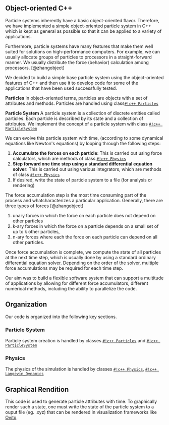 
## Object-oriented C++
Particle systems inherently have a basic object-oriented flavor. Therefore, we have implemented a simple object-oriented particle system in C++ which is kept as general as possible so that it can be applied to a variety of applications.

Furthermore, particle systems have many features that make them well suited for solutions on high-performance computers. For example, we can usually allocate groups of particles to processors in a straight-forward manner. We usually distribute the force (behavior) calculation among processors. [@zhangobject]

We decided to build a simple base particle system using the object-oriented features of C++ and then use it to develop code for some of the applications that have been used successfully tested.


**Particles**
In object-oriented terms, particles are objects with a set of attributes and methods. Particles are handled using class[`#!c++ Particles`](../Programmer_Guide/ParticleSystem/Class:Particles/Description.md)


**Particle System**
A particle system is a collection of discrete entities called particles. Each particle is
described by its state and a collection of attributes. We implement the concept of a particle system
with class [`#!c++ ParticleSystem`](../Programmer_Guide/ParticleSystem/Class:ParticleSystem/Description.md)


We can evolve this particle system with time, (according to some dynamical equations like Newton's equations) by looping 
through the following steps:

1. **Accumulate the forces on each particle**: This is carried out using force calculators, which are methods of class [`#!c++ Physics`](../Programmer_Guide/Physics/Class:Physics/Description.md)
2. **Step forward one time step using a standard differential equation solver**:  This is carried out using various integrators, which are methods of class [`#!c++ Physics`](../Programmer_Guide/Physics/Class:Physics/Description.md)
3. If desired, write the state of particle system to a file (for analysis or rendering)


The force accumulation step is the most time consuming part of the process and whatcharacterizes a particular application. Generally, there are three types of forces [@zhangobject]

1. unary forces in which the force on each particle does not depend on other particles 
2. k-ary forces in which the force on a particle depends on a small set of up to k other particles,
3. n-ary forces where each the force on each particle can depend on all other particles. 

Once force accumulation is complete, we compute the state of all particles at the next time step, which is usually done by using a standard ordinary differential equation solver. Depending on the order of the solver, multiple force accumulations may be required for each time step.

Our aim was to build a flexible software system that can support a multitude of
applications by allowing for different force accumulators, different numerical methods,
including the ability to parallelize the code.


## Organization

Our code is organized into the following key sections.

### Particle System
Particle system creation is handled by classes [`#!c++ Particles`](../Programmer_Guide/ParticleSystem/Class:Particles/Description.md) and [`#!c++ ParticleSystem`](../Programmer_Guide/ParticleSystem/Class:ParticleSystem/Description.md)

### Physics
The physics of the simulation is handled by classes [`#!c++ Physics`](../Programmer_Guide/Physics/Class:Physics/Description.md), [`#!c++ Langevin_Dynamics`](../Programmer_Guide/Physics/Class:LD/Description.md)



## Graphical Rendition
This code is used to generate particle attributes with time.
To graphically render such a state, one must write the state of the particle system to a ouput
file (eg. .xyz) that can be rendered in visualization frameworks like [Ovito](https://www.ovito.org/).